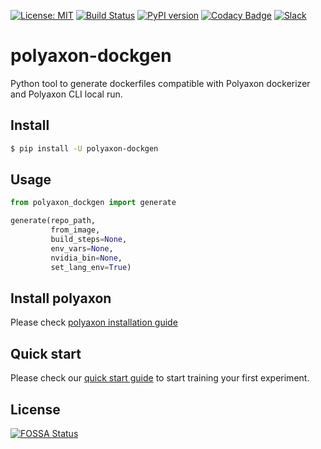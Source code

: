 [![License: MIT](https://img.shields.io/badge/License-MIT-green.svg)](LICENSE)
[![Build Status](https://travis-ci.org/polyaxon/polyaxon-dockgen.svg?branch=master)](https://travis-ci.org/polyaxon/polyaxon-dockgen)
[![PyPI version](https://badge.fury.io/py/polyaxon-dockgen.svg)](https://badge.fury.io/py/polyaxon-dockgen)
[![Codacy Badge](https://api.codacy.com/project/badge/Grade/a33947d729f94f5da7f7390dfeef7f94)](https://www.codacy.com/app/polyaxon/polyaxon-dockgen?utm_source=github.com&amp;utm_medium=referral&amp;utm_content=polyaxon/polyaxon-dockgen&amp;utm_campaign=Badge_Grade)
[![Slack](https://img.shields.io/badge/chat-on%20slack-aadada.svg?logo=slack&longCache=true)](https://join.slack.com/t/polyaxon/shared_invite/enQtMzQ0ODc2MDg1ODc0LWY2ZTdkMTNmZjBlZmRmNjQxYmYwMTBiMDZiMWJhODI2ZTk0MDU4Mjg5YzA5M2NhYzc5ZjhiMjczMDllYmQ2MDg)


# polyaxon-dockgen

Python tool to generate dockerfiles compatible with Polyaxon dockerizer and Polyaxon CLI local run.


## Install

```bash
$ pip install -U polyaxon-dockgen
```

## Usage

```python
from polyaxon_dockgen import generate

generate(repo_path,
         from_image,
         build_steps=None,
         env_vars=None,
         nvidia_bin=None,
         set_lang_env=True)
```

## Install polyaxon

Please check [polyaxon installation guide](https://docs.polyaxon.com/setup/)


## Quick start

Please check our [quick start guide](https://docs.polyaxon.com/concepts/quick-start/) to start training your first experiment.


## License

[![FOSSA Status](https://app.fossa.io/api/projects/git%2Bgithub.com%2Fpolyaxon%2Fpolyaxon-dockgen.svg?type=large)](https://app.fossa.io/projects/git%2Bgithub.com%2Fpolyaxon%2Fpolyaxon-dockgen?ref=badge_large)
